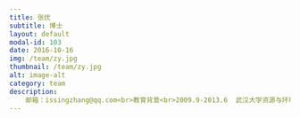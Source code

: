 ```yaml
---
title: 张优
subtitle: 博士
layout: default
modal-id: 103
date: 2016-10-16
img: /team/zy.jpg
thumbnail: /team/zy.jpg
alt: image-alt
category: team
description:
    邮箱：issingzhang@qq.com<br>教育背景<br>2009.9-2013.6  武汉大学资源与环境学院，本科<br>2013.9-至今  南京大学环境学院，博士生在读<br><br>参与项目<br>纺织品、家电生命周期评价（LCA）项目；<br>宁东煤化工园区碳素物质流分析
---
```


